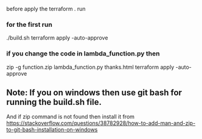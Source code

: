 before apply the terraform .
run
### for the first run
./build.sh
terraform  apply -auto-approve
### if you change the code in lambda_function.py then 
zip -g function.zip lambda_function.py thanks.html
terraform  apply -auto-approve


## Note: If you on windows then use git bash for running the build.sh file. 
And if zip command is not found then install it from
https://stackoverflow.com/questions/38782928/how-to-add-man-and-zip-to-git-bash-installation-on-windows